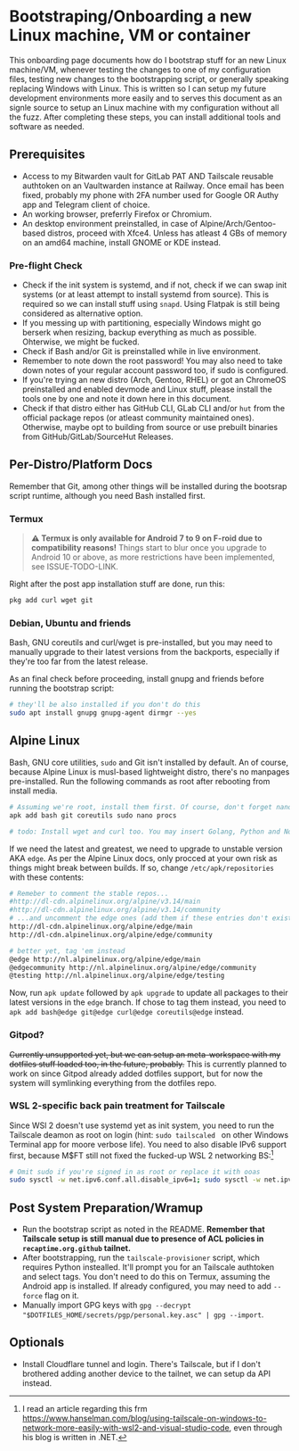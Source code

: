 # Bootstraping/Onboarding a new Linux machine, VM or container

This onboarding page documents how do I bootstrap stuff for an new Linux machine/VM, whenever testing the changes to one of my configuration files, testing new changes to the bootstrapping script, or generally speaking replacing Windows with Linux. This is written so I can setup my future development environments more easily and to serves this document as an signle source to setup an Linux machine with my configuration without all the fuzz. After completing these steps, you can install additional tools and software as needed.

## Prerequisites

* Access to my Bitwarden vault for GitLab PAT AND Tailscale reusable authtoken on an Vaultwarden instance at Railway. Once email has been fixed, probably my phone with 2FA number used for Google OR Authy app and Telegram client of choice.
* An working browser, preferrly Firefox or Chromium.
* An desktop environment preinstalled, in case of Alpine/Arch/Gentoo-based distros, proceed with Xfce4. Unless has atleast 4 GBs of memory on an amd64 machine, install GNOME or KDE instead.

### Pre-flight Check

* Check if the init system is systemd, and if not, check if we can swap init systems (or at least attempt to install systemd from source). This is required so we can install stuff using `snapd`. Using Flatpak is still being considered as alternative option.
* If you messing up with partitioning, especially Windows might go berserk when resizing, backup everything as much as possible. Ohterwise, we might be fucked.
* Check if Bash and/or Git is preinstalled while in live environment.
* Remember to note down the root password! You may also need to take down notes of your regular account password too, if sudo is configured.
* If you're trying an new distro (Arch, Gentoo, RHEL) or got an ChromeOS preinstalled and enabled devmode and Linux stuff, please install the tools one by one and note it down here in this document.
* Check if that distro either has GitHub CLI, GLab CLI and/or `hut` from the official package repos (or atleast community maintained ones). Otherwise, maybe opt to building from source or use prebuilt binaries from GitHub/GitLab/SourceHut Releases.

## Per-Distro/Platform Docs

Remember that Git, among other things will be installed during the bootsrap script runtime, although you need Bash installed first.

### Termux

> **:warning: Termux is only available for Android 7 to 9 on F-roid due to compatibility reasons!** Things start to blur once you upgrade to Android 10 or above, as more restrictions have been implemented, see ISSUE-TODO-LINK.

Right after the post app installation stuff are done, run this:

```bash
pkg add curl wget git
```

### Debian, Ubuntu and friends

Bash, GNU coreutils and curl/wget is pre-installed, but you may need to manually upgrade to their latest versions from the backports, especially if they're too far from the latest release.

As an final check before proceeding, install gnupg and friends before running the bootstrap script:

```sh
# they'll be also installed if you don't do this
sudo apt install gnupg gnupg-agent dirmgr --yes
```

## Alpine Linux

Bash, GNU core utilities, `sudo` and Git isn't installed by default. An of course, because Alpine Linux is musl-based lightweight distro, there's no manpages pre-installed. Run the following commands as root after rebooting from install media.

```sh
# Assuming we're root, install them first. Of course, don't forget nano because vim is diffcult to use.
apk add bash git coreutils sudo nano procs

# todo: Install wget and curl too. You may insert Golang, Python and Node.js here if you want.
```

If we need the latest and greatest, we need to upgrade to unstable version AKA `edge`. As per the Alpine Linux docs, only procced at your own risk as things might break between builds. If so, change `/etc/apk/repositories` with these contents:

```sh
# Remeber to comment the stable repos...
#http://dl-cdn.alpinelinux.org/alpine/v3.14/main
#http://dl-cdn.alpinelinux.org/alpine/v3.14/community
# ...and uncomment the edge ones (add them if these entries don't exist)
http://dl-cdn.alpinelinux.org/alpine/edge/main
http://dl-cdn.alpinelinux.org/alpine/edge/community

# better yet, tag 'em instead
@edge http://nl.alpinelinux.org/alpine/edge/main
@edgecommunity http://nl.alpinelinux.org/alpine/edge/community
@testing http://nl.alpinelinux.org/alpine/edge/testing
```

Now, run `apk update` followed by `apk upgrade` to update all packages to their latest versions in the `edge` branch. If chose to tag them instead,
you need to `apk add bash@edge git@edge curl@edge coreutils@edge` instead.

### Gitpod?

~~Currently unsupported yet, but we can setup an meta-workspace with my dotfiles stuff loaded too, in the future, probably.~~ This is currently planned to work on since Gitpod already added dotfiles support, but for now the system will symlinking everything from the dotfiles repo.

### WSL 2-specific back pain treatment for Tailscale

Since WSl 2 doesn't use systemd yet as init system, you need to run the Tailscale deamon as root on login (hint: `sudo tailscaled ` on other Windows Terminal app
for moore verbose life). You need to also disable IPv6 support first, because M$FT still not fixed the fucked-up WSL 2 networking BS:[^1]

```bash
# Omit sudo if you're signed in as root or replace it with ooas
sudo sysctl -w net.ipv6.conf.all.disable_ipv6=1; sudo sysctl -w net.ipv6.conf.default.disable_ipv6=1
```

[^1]: I read an article regarding this frm <https://www.hanselman.com/blog/using-tailscale-on-windows-to-network-more-easily-with-wsl2-and-visual-studio-code>, even through his blog is written in .NET.

## Post System Preparation/Wramup

* Run the bootstrap script as noted in the README. **Remember that Tailscale setup is still manual due to presence of ACL policies in `recaptime.org.github` tailnet.**
* After bootstrapping, run the `tailscale-provisioner` script, which requires Python instealled. It'll prompt you for an Tailscale authtoken and select tags. You don't need to do this on Termux, assuming the Android app is installed. If already configured, you may need to add `--force` flag on it.
* Manually import GPG keys with `gpg --decrypt "$DOTFILES_HOME/secrets/pgp/personal.key.asc" | gpg --import`.

## Optionals

* Install Cloudflare tunnel and login. There's Tailscale, but if I don't brothered adding another device to the tailnet, we can setup da API instead.

